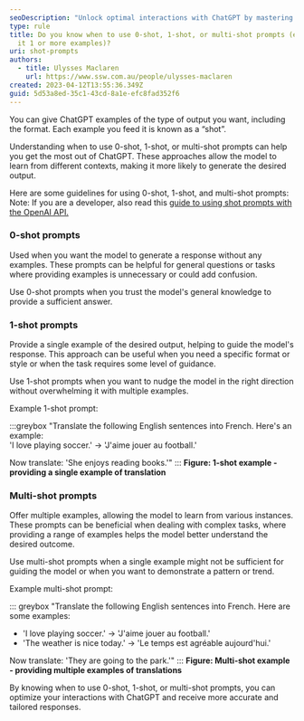 ```yaml
---
seoDescription: "Unlock optimal interactions with ChatGPT by mastering 0-shot, 1-shot, and multi-shot prompts."
type: rule
title: Do you know when to use 0-shot, 1-shot, or multi-shot prompts (e.g. give
  it 1 or more examples)?
uri: shot-prompts
authors:
  - title: Ulysses Maclaren
    url: https://www.ssw.com.au/people/ulysses-maclaren
created: 2023-04-12T13:55:36.349Z
guid: 5d53a8ed-35c1-43cd-8a1e-efc8fad352f6
---
```

You can give ChatGPT examples of the type of output you want, including the format. Each example you feed it is known as a “shot”.

Understanding when to use 0-shot, 1-shot, or multi-shot prompts can help you get the most out of ChatGPT. These approaches allow the model to learn from different contexts, making it more likely to generate the desired output.

<!--endintro-->

Here are some guidelines for using 0-shot, 1-shot, and multi-shot prompts:
Note: If you are a developer, also read this [guide to using shot prompts with the OpenAI API.](https://labelbox.com/guides/zero-shot-learning-few-shot-learning-fine-tuning/)

### 0-shot prompts

Used when you want the model to generate a response without any examples. These prompts can be helpful for general questions or tasks where providing examples is unnecessary or could add confusion.

Use 0-shot prompts when you trust the model's general knowledge to provide a sufficient answer.

### 1-shot prompts

Provide a single example of the desired output, helping to guide the model's response. This approach can be useful when you need a specific format or style or when the task requires some level of guidance.

Use 1-shot prompts when you want to nudge the model in the right direction without overwhelming it with multiple examples.

Example 1-shot prompt:

:::greybox
"Translate the following English sentences into French. Here's an example:  
'I love playing soccer.' -> 'J'aime jouer au football.'

Now translate: 'She enjoys reading books.'"
:::
**Figure: 1-shot example - providing a single example of translation**

### Multi-shot prompts

Offer multiple examples, allowing the model to learn from various instances. These prompts can be beneficial when dealing with complex tasks, where providing a range of examples helps the model better understand the desired outcome.

Use multi-shot prompts when a single example might not be sufficient for guiding the model or when you want to demonstrate a pattern or trend.

Example multi-shot prompt:

::: greybox
"Translate the following English sentences into French. Here are some examples:

* 'I love playing soccer.' -> 'J'aime jouer au football.'
* 'The weather is nice today.' -> 'Le temps est agréable aujourd'hui.'

Now translate: 'They are going to the park.'"
:::
**Figure: Multi-shot example - providing multiple examples of translations**

By knowing when to use 0-shot, 1-shot, or multi-shot prompts, you can optimize your interactions with ChatGPT and receive more accurate and tailored responses.
